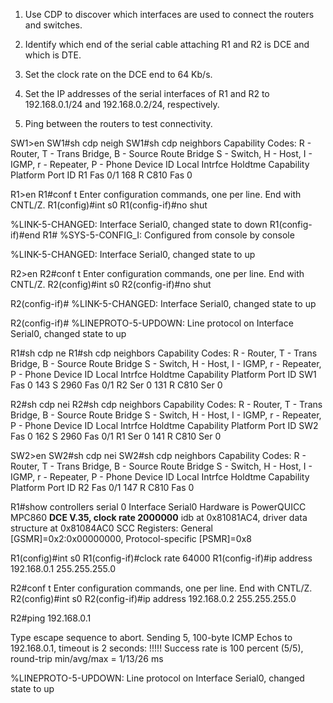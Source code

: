 1. Use CDP  to discover which interfaces are used to connect the routers and switches.

2. Identify which end of the serial cable attaching R1 and R2 is DCE and which is DTE. 

3. Set the clock rate on the DCE end to 64 Kb/s.

4. Set the IP addresses of the serial interfaces of R1 and R2 to 192.168.0.1/24 and 192.168.0.2/24, respectively.

5. Ping between the routers to test connectivity.

SW1>en
SW1#sh cdp neigh
SW1#sh cdp neighbors 
Capability Codes: R - Router, T - Trans Bridge, B - Source Route Bridge
                  S - Switch, H - Host, I - IGMP, r - Repeater, P - Phone
Device ID    Local Intrfce   Holdtme    Capability   Platform    Port ID
R1           Fas 0/1          168            R       C810        Fas 0

R1>en
R1#conf t
Enter configuration commands, one per line.  End with CNTL/Z.
R1(config)#int s0
R1(config-if)#no shut

%LINK-5-CHANGED: Interface Serial0, changed state to down
R1(config-if)#end
R1#
%SYS-5-CONFIG_I: Configured from console by console

%LINK-5-CHANGED: Interface Serial0, changed state to up

R2>en
R2#conf t
Enter configuration commands, one per line.  End with CNTL/Z.
R2(config)#int s0
R2(config-if)#no shut

R2(config-if)#
%LINK-5-CHANGED: Interface Serial0, changed state to up

R2(config-if)#
%LINEPROTO-5-UPDOWN: Line protocol on Interface Serial0, changed state to up

R1#sh cdp ne
R1#sh cdp neighbors 
Capability Codes: R - Router, T - Trans Bridge, B - Source Route Bridge
                  S - Switch, H - Host, I - IGMP, r - Repeater, P - Phone
Device ID    Local Intrfce   Holdtme    Capability   Platform    Port ID
SW1          Fas 0            143            S       2960        Fas 0/1
R2           Ser 0            131            R       C810        Ser 0

R2#sh cdp nei
R2#sh cdp neighbors 
Capability Codes: R - Router, T - Trans Bridge, B - Source Route Bridge
                  S - Switch, H - Host, I - IGMP, r - Repeater, P - Phone
Device ID    Local Intrfce   Holdtme    Capability   Platform    Port ID
SW2          Fas 0            162            S       2960        Fas 0/1
R1           Ser 0            141            R       C810        Ser 0

SW2>en
SW2#sh cdp nei
SW2#sh cdp neighbors 
Capability Codes: R - Router, T - Trans Bridge, B - Source Route Bridge
                  S - Switch, H - Host, I - IGMP, r - Repeater, P - Phone
Device ID    Local Intrfce   Holdtme    Capability   Platform    Port ID
R2           Fas 0/1          147            R       C810        Fas 0

R1#show controllers serial 0
Interface Serial0
Hardware is PowerQUICC MPC860
**DCE V.35, clock rate 2000000**
idb at 0x81081AC4, driver data structure at 0x81084AC0
SCC Registers:
General [GSMR]=0x2:0x00000000, Protocol-specific [PSMR]=0x8

R1(config)#int s0
R1(config-if)#clock rate 64000
R1(config-if)#ip address 192.168.0.1 255.255.255.0

R2#conf t
Enter configuration commands, one per line.  End with CNTL/Z.
R2(config)#int s0
R2(config-if)#ip address 192.168.0.2 255.255.255.0

R2#ping 192.168.0.1

Type escape sequence to abort.
Sending 5, 100-byte ICMP Echos to 192.168.0.1, timeout is 2 seconds:
!!!!!
Success rate is 100 percent (5/5), round-trip min/avg/max = 1/13/26 ms

%LINEPROTO-5-UPDOWN: Line protocol on Interface Serial0, changed state to up
